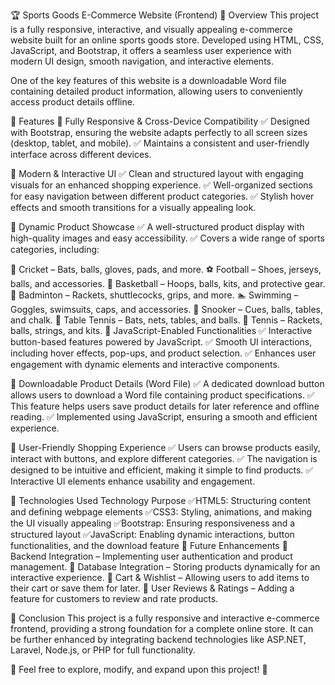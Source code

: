 🏆 Sports Goods E-Commerce Website (Frontend)
📌 Overview
This project is a fully responsive, interactive, and visually appealing e-commerce website built for an online sports goods store. Developed using HTML, CSS, JavaScript, and Bootstrap, it offers a seamless user experience with modern UI design, smooth navigation, and interactive elements.

One of the key features of this website is a downloadable Word file containing detailed product information, allowing users to conveniently access product details offline.

🎯 Features
🔹 Fully Responsive & Cross-Device Compatibility
✅ Designed with Bootstrap, ensuring the website adapts perfectly to all screen sizes (desktop, tablet, and mobile).
✅ Maintains a consistent and user-friendly interface across different devices.

🔹 Modern & Interactive UI
✅ Clean and structured layout with engaging visuals for an enhanced shopping experience.
✅ Well-organized sections for easy navigation between different product categories.
✅ Stylish hover effects and smooth transitions for a visually appealing look.

🔹 Dynamic Product Showcase
✅ A well-structured product display with high-quality images and easy accessibility.
✅ Covers a wide range of sports categories, including:

🏏 Cricket – Bats, balls, gloves, pads, and more.
⚽ Football – Shoes, jerseys, balls, and accessories.
🏀 Basketball – Hoops, balls, kits, and protective gear.
🏸 Badminton – Rackets, shuttlecocks, grips, and more.
🏊 Swimming – Goggles, swimsuits, caps, and accessories.
🎱 Snooker – Cues, balls, tables, and chalk.
🏓 Table Tennis – Bats, nets, tables, and balls.
🎾 Tennis – Rackets, balls, strings, and kits.
🔹 JavaScript-Enabled Functionalities
✅ Interactive button-based features powered by JavaScript.
✅ Smooth UI interactions, including hover effects, pop-ups, and product selection.
✅ Enhances user engagement with dynamic elements and interactive components.

🔹 Downloadable Product Details (Word File)
✅ A dedicated download button allows users to download a Word file containing product specifications.
✅ This feature helps users save product details for later reference and offline reading.
✅ Implemented using JavaScript, ensuring a smooth and efficient experience.

🔹 User-Friendly Shopping Experience
✅ Users can browse products easily, interact with buttons, and explore different categories.
✅ The navigation is designed to be intuitive and efficient, making it simple to find products.
✅ Interactive UI elements enhance usability and engagement.

🔧 Technologies Used
Technology	Purpose
✅HTML5:	Structuring content and defining webpage elements
✅CSS3:	Styling, animations, and making the UI visually appealing
✅Bootstrap:	Ensuring responsiveness and a structured layout
✅JavaScript:	Enabling dynamic interactions, button functionalities, and the download feature
🚀 Future Enhancements
🔹 Backend Integration – Implementing user authentication and product management.
🔹 Database Integration – Storing products dynamically for an interactive experience.
🔹 Cart & Wishlist – Allowing users to add items to their cart or save them for later.
🔹 User Reviews & Ratings – Adding a feature for customers to review and rate products.

🎯 Conclusion
This project is a fully responsive and interactive e-commerce frontend, providing a strong foundation for a complete online store. It can be further enhanced by integrating backend technologies like ASP.NET, Laravel, Node.js, or PHP for full functionality.

📢 Feel free to explore, modify, and expand upon this project! 🚀
